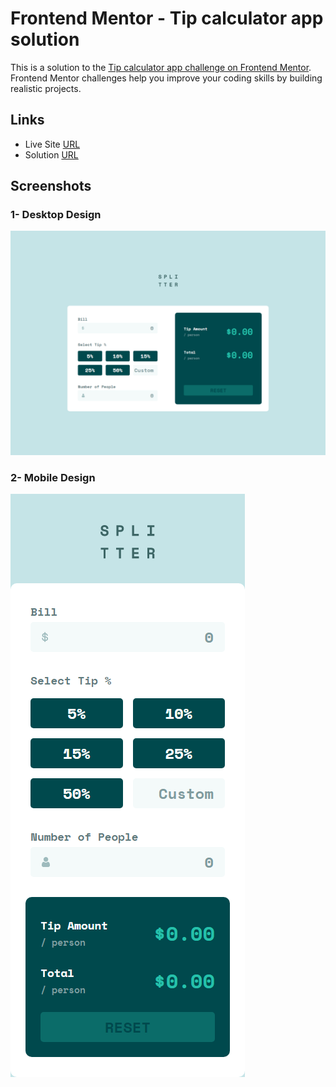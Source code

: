 # Frontend Mentor - Tip calculator app solution

This is a solution to the [Tip calculator app challenge on Frontend Mentor](https://www.frontendmentor.io/challenges/tip-calculator-app-ugJNGbJUX). Frontend Mentor challenges help you improve your coding skills by building realistic projects.

## Links

- Live Site [URL](https://mhmd-tarek-mhmd.github.io/Tip-Calculator-MVC-App)
- Solution [URL](https://www.frontendmentor.io/solutions/tip-calculator-mvc-app-picYIq7xa)

## Screenshots

### 1- Desktop Design

![](screenshots/desktop.png)

### 2- Mobile Design

![](screenshots/mobile.png)

